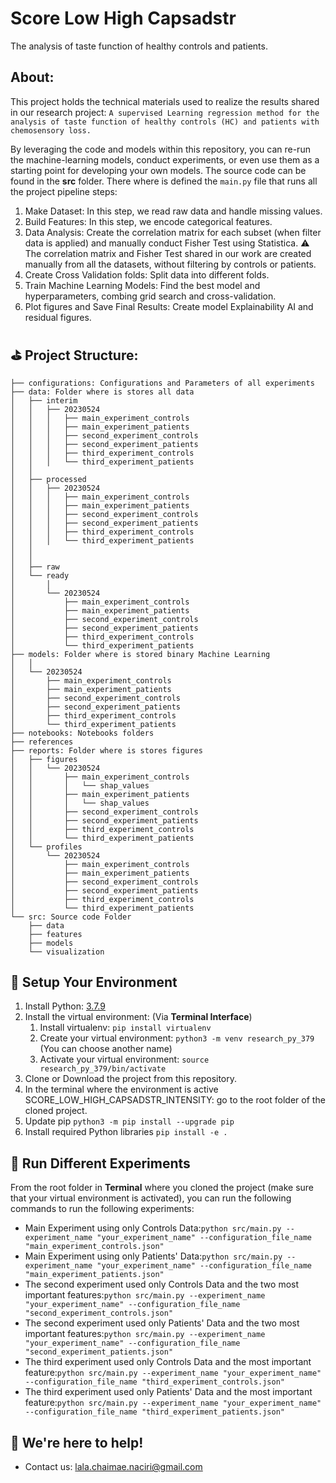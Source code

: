# Score Low High Capsadstr
The analysis of taste function of healthy controls and patients.

## About:

This project holds the technical materials used to realize the results shared in our research project: `A supervised Learning regression method for the analysis of taste function of healthy controls (HC) and patients with chemosensory loss. `

By leveraging the code and models within this repository, you can re-run the machine-learning models, conduct experiments, or even use them as a starting point for developing your own models. The source code can be found in the **src** folder. There where is defined the `main.py` file that runs all the project pipeline steps:

1. Make Dataset: In this step, we read raw data and handle missing values.
2. Build Features: In this step, we encode categorical features.
3.  Data Analysis: Create the correlation matrix for each subset (when filter data is applied) and manually conduct Fisher Test using Statistica.  ⚠️ The correlation matrix and Fisher Test shared in our work are created manually from all the datasets, without filtering by controls or patients.
4. Create Cross Validation folds: Split data into different folds.
5. Train Machine Learning Models: Find the best model and hyperparameters, combing grid search and cross-validation.
6. Plot figures and Save Final Results: Create model Explainability AI and residual figures.

## ⛳️ Project Structure:

```
├── configurations: Configurations and Parameters of all experiments
├── data: Folder where is stores all data
│   ├── interim
│   │   ├── 20230524
│   │   │   ├── main_experiment_controls
│   │   │   ├── main_experiment_patients
│   │   │   ├── second_experiment_controls
│   │   │   ├── second_experiment_patients
│   │   │   ├── third_experiment_controls
│   │   │   └── third_experiment_patients
│   │
│   ├── processed
│   │   ├── 20230524
│   │   │   ├── main_experiment_controls
│   │   │   ├── main_experiment_patients
│   │   │   ├── second_experiment_controls
│   │   │   ├── second_experiment_patients
│   │   │   ├── third_experiment_controls
│   │   │   └── third_experiment_patients
│   │   
│   │       
│   ├── raw
│   └── ready
│       │   
│       └── 20230524
│           ├── main_experiment_controls
│           ├── main_experiment_patients
│           ├── second_experiment_controls
│           ├── second_experiment_patients
│           ├── third_experiment_controls
│           └── third_experiment_patients
├── models: Folder where is stored binary Machine Learning
│   │   
│   └── 20230524
│       ├── main_experiment_controls
│       ├── main_experiment_patients
│       ├── second_experiment_controls
│       ├── second_experiment_patients
│       ├── third_experiment_controls
│       └── third_experiment_patients
├── notebooks: Notebooks folders
├── references
├── reports: Folder where is stores figures
│   ├── figures
│   │   └── 20230524
│   │       ├── main_experiment_controls
│   │       │   └── shap_values
│   │       ├── main_experiment_patients
│   │       │   └── shap_values
│   │       ├── second_experiment_controls
│   │       ├── second_experiment_patients
│   │       ├── third_experiment_controls
│   │       └── third_experiment_patients
│   └── profiles
│       └── 20230524
│           ├── main_experiment_controls
│           ├── main_experiment_patients
│           ├── second_experiment_controls
│           ├── second_experiment_patients
│           ├── third_experiment_controls
│           └── third_experiment_patients
└── src: Source code Folder
    ├── data
    ├── features
    ├── models
    └── visualization

```

## 📘 Setup Your Environment

1. Install Python: [3.7.9](https://www.python.org/downloads/release/python-379/)
2. Install the virtual environment: (Via **Terminal Interface**)
   1. Install virtualenv: `pip install virtualenv`
   2. Create your virtual environment: `python3 -m venv research_py_379 `(You can choose another name)
   3. Activate your virtual environment: `source research_py_379/bin/activate`
3. Clone or Download the project from this repository.
4. In the terminal where the environment is active SCORE_LOW_HIGH_CAPSADSTR_INTENSITY: go to the root folder of the cloned project.
5. Update pip `python3 -m pip install --upgrade pip`
6. Install required Python libraries `pip install -e .`

## 🚦 Run Different Experiments

From the root folder in **Terminal** where you cloned the project (make sure that your virtual environment is activated), you can run the following commands to run the following experiments:

- Main Experiment using only Controls Data:`python src/main.py --experiment_name "your_experiment_name" --configuration_file_name "main_experiment_controls.json"`
- Main Experiment using only Patients' Data:`python src/main.py --experiment_name "your_experiment_name" --configuration_file_name "main_experiment_patients.json"`
- The second experiment used only Controls Data and the two most important features:`python src/main.py --experiment_name "your_experiment_name" --configuration_file_name "second_experiment_controls.json"`
- The second experiment used only Patients' Data and the two most important features:`python src/main.py --experiment_name "your_experiment_name" --configuration_file_name "second_experiment_patients.json"`
- The third experiment used only Controls Data and the most important feature:`python src/main.py --experiment_name "your_experiment_name" --configuration_file_name "third_experiment_controls.json"`
- The third experiment used only Patients' Data and the most important feature:`python src/main.py --experiment_name "your_experiment_name" --configuration_file_name "third_experiment_patients.json"`

## 💬 We're here to help!

- Contact us: lala.chaimae.naciri@gmail.com